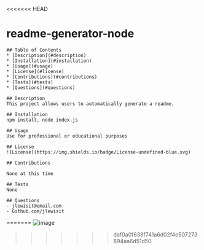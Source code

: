 <<<<<<< HEAD
# readme-generator-node
    ## Table of Contents
    * [Description](#description)
    * [Installation](#installation)
    * [Usage](#usage)
    * [License](#license)
    * [Contributions](#contributions)
    * [Tests](#tests)
    * [Questions](#questions)
    
    ## Description  
    This project allows users to automatically generate a readme.
  
    ## Installation
    npm install, node index.js
  
    ## Usage
    Use for professional or educational purposes
  
    ## License
    ![License](https://img.shields.io/badge/License-undefined-blue.svg)
  
    ## Contributions
  
    None at this time
  
    ## Tests
    None
  
    ## Questions
    - jlewisit@email.com
    - Github.com/jlewisit
  
=======
![image](https://user-images.githubusercontent.com/102529279/189553386-12b319b6-e183-4b53-9d89-e2a56c4e7f8e.png)
>>>>>>> daf0a0f838f741a6d02f4e507273894aa6d51d50
